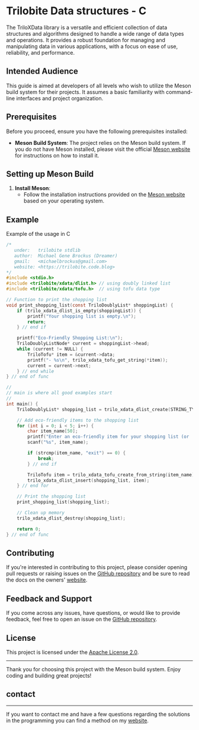 # Trilobite Data structures - C

The TriloXData library is a versatile and efficient collection of data structures and algorithms designed to handle a wide range of data types and operations. It provides a robust foundation for managing and manipulating data in various applications, with a focus on ease of use, reliability, and performance.

## Intended Audience

This guide is aimed at developers of all levels who wish to utilize the Meson build system for their projects. It assumes a basic familiarity with command-line interfaces and project organization.

## Prerequisites

Before you proceed, ensure you have the following prerequisites installed:

- **Meson Build System**: The project relies on the Meson build system. If you do not have Meson installed, please visit the official [Meson website](https://mesonbuild.com/Getting-meson.html) for instructions on how to install it.

## Setting up Meson Build

1. **Install Meson**:
   - Follow the installation instructions provided on the [Meson website](https://mesonbuild.com/Getting-meson.html) based on your operating system.

## Example

Example of the usage in C

```c
/*
   under:   trilobite stdlib
   author:  Michael Gene Brockus (Dreamer)
   gmail:   <michaelbrockus@gmail.com>
   website: <https://trilobite.code.blog>
*/
#include <stdio.h>
#include <trilobite/xdata/dlist.h> // using doubly linked list
#include <trilobite/xdata/tofu.h>  // using tofu data type

// Function to print the shopping list
void print_shopping_list(const TriloDoublyList* shoppingList) {
    if (trilo_xdata_dlist_is_empty(shoppingList)) {
        printf("Your shopping list is empty.\n");
        return;
    } // end if

    printf("Eco-Friendly Shopping List:\n");
    TriloDoublyListNode* current = shoppingList->head;
    while (current != NULL) {
        TriloTofu* item = &current->data;
        printf("- %s\n", trilo_xdata_tofu_get_string(*item));
        current = current->next;
    } // end while
} // end of func

//
// main is where all good examples start
//
int main() {
    TriloDoublyList* shopping_list = trilo_xdata_dlist_create(STRING_TYPE);

    // Add eco-friendly items to the shopping list
    for (int i = 0; i < 5; i++) {
        char item_name[50];
        printf("Enter an eco-friendly item for your shopping list (or 'exit' to finish): ");
        scanf("%s", item_name);

        if (strcmp(item_name, "exit") == 0) {
            break;
        } // end if

        TriloTofu item = trilo_xdata_tofu_create_from_string(item_name);
        trilo_xdata_dlist_insert(shopping_list, item);
    } // end for

    // Print the shopping list
    print_shopping_list(shopping_list);

    // Clean up memory
    trilo_xdata_dlist_destroy(shopping_list);

    return 0;
} // end of func
```

## Contributing

If you're interested in contributing to this project, please consider opening pull requests or raising issues on the [GitHub repository](https://github.com/trilobite-stdlib/trilo-xdata-c) and be sure to read the docs on the owners' [website](https://trilobite.code.blog).

## Feedback and Support

If you come across any issues, have questions, or would like to provide feedback, feel free to open an issue on the [GitHub repository](https://github.com/trilobite-stdlib/trilo-xdata-c/issues).

## License

This project is licensed under the [Apache License 2.0](LICENSE).

---

Thank you for choosing this project with the Meson build system. Enjoy coding and building great projects!

## contact

* * *

If you want to contact me and have a few questions
regarding the solutions in the programming you can
find a method on my [website](https://trilobite.code.blog/contact/).
